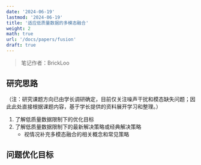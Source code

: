 ```yaml
---
date: '2024-06-19'
lastmod: '2024-06-19'
title: '适应低质量数据的多模态融合'
weight: 2
math: true
url: '/docs/papers/fusion'
draft: true
---
```


> 笔记作者：BrickLoo  

## 研究思路

（注：研究课题方向已由学长调研确定，目前仅关注噪声干扰和模态缺失问题；因此此处直接根据课题内容，基于学长提供的资料展开学习和整理。）

1. 了解低质量数据限制下的优化目标
2. 了解低质量数据限制下的最新解决策略或经典解决策略
   - 视情况补充多模态融合的相关概念和常见策略

## 问题优化目标

